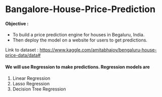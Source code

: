# Bangalore-House-Price-Prediction
#### Objective : 
- To build a price prediction engine for houses in Begaluru, India. 
- Then deploy the model on a website for users to get predictions.

Link to dataset : https://www.kaggle.com/amitabhajoy/bengaluru-house-price-data/data#

#### We will use Regression to make predictions. Regression models are
1. Linear Regression<br>
2. Lasso Regression<br>
3. Decision Tree Regression
